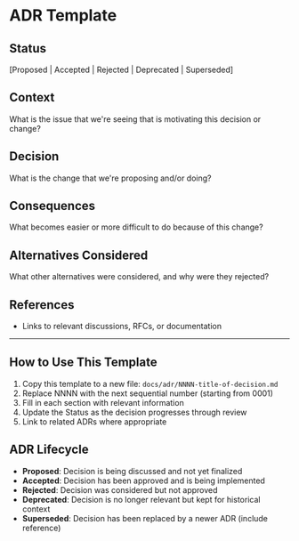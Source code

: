 # ADR Template

## Status
[Proposed | Accepted | Rejected | Deprecated | Superseded]

## Context
What is the issue that we're seeing that is motivating this decision or change?

## Decision
What is the change that we're proposing and/or doing?

## Consequences
What becomes easier or more difficult to do because of this change?

## Alternatives Considered
What other alternatives were considered, and why were they rejected?

## References
- Links to relevant discussions, RFCs, or documentation

---

## How to Use This Template

1. Copy this template to a new file: `docs/adr/NNNN-title-of-decision.md`
2. Replace NNNN with the next sequential number (starting from 0001)
3. Fill in each section with relevant information
4. Update the Status as the decision progresses through review
5. Link to related ADRs where appropriate

## ADR Lifecycle

- **Proposed**: Decision is being discussed and not yet finalized
- **Accepted**: Decision has been approved and is being implemented
- **Rejected**: Decision was considered but not approved
- **Deprecated**: Decision is no longer relevant but kept for historical context
- **Superseded**: Decision has been replaced by a newer ADR (include reference)